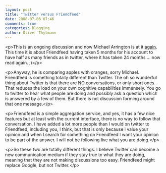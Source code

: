 ```yaml
---
layout: post
title: "Twitter versus Friendfeed"
date: 2008-07-06 07:46
comments: true
categories: Blogging
author: Oliver Thylmann
---
```







&lt;p&gt;This is an ongoing discussion and now Michael Arrington is at it [again](http://www.techcrunch.com/2008/07/05/friendfeed-v-twitter-half-the-followers-in-five-months/). This time it is about Friendfeed having taken 5 months for his account to have half as many friends as in twitter, where it has taken 24 months ... now read again. ;)&lt;/p&gt;

&lt;p&gt;Anyway, he is comparing apples with oranges, sorry Michael. Friendfeed is something totally different than Twitter. The oh so wunderful thing about Twitter is that there are NO conversations, or only short ones. That reduces the load on your own cognitive capabilities immensely. You go to twitter to hear what people are doing and possibly ask a question which is answered by a few of them. But there is not discussion forming around that one message.&lt;/p&gt;

&lt;p&gt;Friendfeed is a simple aggregation service, and yes, it has a few nice features but at least with the current interface, there is no way to follow that conversation. I have added a lot more people than I would on twitter to Friendfeed, including you, I think, but that is only because I value your opinion and when I search for something on Friendfeed I want your opinion to be part of the answer. I will not be following live what you are doing.&lt;/p&gt;

&lt;p&gt;So these two are totally different things. I believe Twitter can become a new communication medium if they stay true to what they are doing, meaning that they are not making discussions too easy. Friendfeed might replace Google, but not Twitter.&lt;/p&gt;


